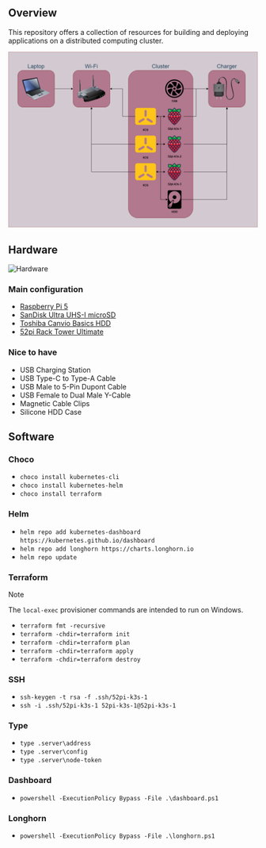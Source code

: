 ## Overview

This repository offers a collection of resources for building and deploying applications on a distributed computing cluster.

![Overview](overview.png)

## Hardware

![Hardware](hardware.png)

### Main configuration

- [Raspberry Pi 5](https://www.raspberrypi.com/products/raspberry-pi-5)
- [SanDisk Ultra UHS-I microSD](https://shop.sandisk.com/products/memory-cards/microsd-cards/sandisk-ultra-uhs-i-microsd-120-mbps)
- [Toshiba Canvio Basics HDD](https://storage.toshiba.com/consumer-hdd/external/canvio-basics)
- [52pi Rack Tower Ultimate](https://wiki.52pi.com/index.php?title=ZP-0108)

### Nice to have

- USB Charging Station
- USB Type-C to Type-A Cable
- USB Male to 5-Pin Dupont Cable
- USB Female to Dual Male Y-Cable
- Magnetic Cable Clips
- Silicone HDD Case

## Software

### Choco

- `choco install kubernetes-cli`
- `choco install kubernetes-helm`
- `choco install terraform`

### Helm

- `helm repo add kubernetes-dashboard https://kubernetes.github.io/dashboard`
- `helm repo add longhorn https://charts.longhorn.io`
- `helm repo update`

### Terraform

> [!NOTE]  
> The `local-exec` provisioner commands are intended to run on Windows.

- `terraform fmt -recursive`
- `terraform -chdir=terraform init`
- `terraform -chdir=terraform plan`
- `terraform -chdir=terraform apply`
- `terraform -chdir=terraform destroy`

### SSH

- `ssh-keygen -t rsa -f .ssh/52pi-k3s-1`
- `ssh -i .ssh/52pi-k3s-1 52pi-k3s-1@52pi-k3s-1`

### Type

- `type .server\address`
- `type .server\config`
- `type .server\node-token`

### Dashboard

- `powershell -ExecutionPolicy Bypass -File .\dashboard.ps1`

### Longhorn

- `powershell -ExecutionPolicy Bypass -File .\longhorn.ps1`
